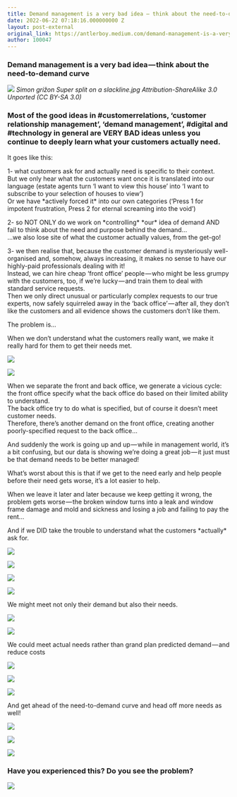 ```yaml
---
title: Demand management is a very bad idea — think about the need-to-demand curve
date: 2022-06-22 07:18:16.000000000 Z
layout: post-external
original_link: https://antlerboy.medium.com/demand-management-is-a-very-bad-idea-think-about-the-need-to-demand-curve-8eccbab0b533?source=rss-97852f5a56ae------2
author: 100047
---
```


### Demand management is a very bad idea — think about the need-to-demand curve

![](https://cdn-images-1.medium.com/max/1024/1*wGOaUt4M65Y-fAwBTAXYlg.png)
_Simon grižon Super split on a slackline.jpg Attribution-ShareAlike 3.0 Unported (CC BY-SA 3.0)_

### Most of the good ideas in #customerrelations, ‘customer relationship management’, ‘demand management’, #digital and #technology in general are VERY BAD ideas unless you continue to deeply learn what your customers actually need.

It goes like this:

1- what customers ask for and actually need is specific to their context.  
But we only hear what the customers want once it is translated into our language (estate agents turn ‘I want to view this house’ into ‘I want to subscribe to your selection of houses to view’)  
Or we have \*actively forced it\* into our own categories (‘Press 1 for impotent frustration, Press 2 for eternal screaming into the void’)

2- so NOT ONLY do we work on \*controlling\* \*our\* idea of demand AND fail to think about the need and purpose behind the demand…  
…we also lose site of what the customer actually values, from the get-go!

3- we then realise that, because the customer demand is mysteriously well-organised and, somehow, always increasing, it makes no sense to have our highly-paid professionals dealing with it!  
Instead, we can hire cheap ‘front office’ people — who might be less grumpy with the customers, too, if we’re lucky — and train them to deal with standard service requests.  
Then we only direct unusual or particularly complex requests to our true experts, now safely squirreled away in the ‘back office’ — after all, they don’t like the customers and all evidence shows the customers don’t like them.

The problem is…

When we don’t understand what the customers really want, we make it really hard for them to get their needs met.

![](https://cdn-images-1.medium.com/max/818/1*ZsawjL76TreQ0DVswsnWtg.png)

![](https://cdn-images-1.medium.com/max/809/1*UrYOWT97v-OOZ4a5AZ3vAg.png)

When we separate the front and back office, we generate a vicious cycle: the front office specify what the back office do based on their limited ability to understand.  
The back office try to do what is specified, but of course it doesn’t meet customer needs.  
Therefore, there’s another demand on the front office, creating another poorly-specified request to the back office…

And suddenly the work is going up and up — while in management world, it’s a bit confusing, but our data is showing we’re doing a great job — it just must be that demand needs to be better managed!

What’s worst about this is that if we get to the need early and help people before their need gets worse, it’s a lot easier to help.

When we leave it later and later because we keep getting it wrong, the problem gets worse — the broken window turns into a leak and window frame damage and mold and sickness and losing a job and failing to pay the rent…

And if we DID take the trouble to understand what the customers \*actually\* ask for.

![](https://cdn-images-1.medium.com/max/843/1*HZxIVRG1Jk0X-LpVvZk4dw.png)

![](https://cdn-images-1.medium.com/max/851/1*autJWXC66wuzeqIWJyuRvg.png)

![](https://cdn-images-1.medium.com/max/856/1*7NMfuuH8awRBDmacjBdE4w.png)

![](https://cdn-images-1.medium.com/max/815/1*ht33CmiCbMX864wdkHf8KA.png)

We might meet not only their demand but also their needs.

![](https://cdn-images-1.medium.com/max/724/1*uYwavagBXe7QrAdz0PJzlg.png)

![](https://cdn-images-1.medium.com/max/820/1*5wcXXI-La74DGNlOZfjR_g.png)

We could meet actual needs rather than grand plan predicted demand — and reduce costs

![](https://cdn-images-1.medium.com/max/831/1*EorF8QLYk_ZJFNMkZSfKJw.png)

![](https://cdn-images-1.medium.com/max/842/1*JGugTnZ_94RWIy88DbBRxQ.png)

![](https://cdn-images-1.medium.com/max/830/1*GvTt76ntpwWAZlc8zMSLkA.png)

And get ahead of the need-to-demand curve and head off more needs as well!

![](https://cdn-images-1.medium.com/max/830/1*GvTt76ntpwWAZlc8zMSLkA.png)

![](https://cdn-images-1.medium.com/max/820/1*bOBPKmNa4CocWykGXD5iBg.png)

![](https://cdn-images-1.medium.com/max/848/1*sc4oDYVoekDEivgHotsISw.png)

### Have you experienced this? Do you see the problem?
 ![](https://medium.com/_/stat?event=post.clientViewed&referrerSource=full_rss&postId=8eccbab0b533)
